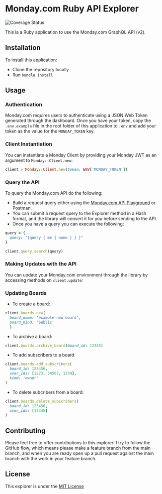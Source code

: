 # Monday.com Ruby API Explorer

![Coverage Status](https://github.com/bencgreenberg/monday_ruby_api_explorer/workflows/CI/badge.svg)

This ia a Ruby application to use the Monday.com GraphQL API (v2).

## Installation

To install this application:

* Clone the repository locally
* Run `bundle install`

## Usage

### Authentication

Monday.com requires users to authenticate using a JSON Web Token generated through the dashboard. Once you have your token, copy the `.env.example` file in the root folder of this application to `.env` and add your token as the value for the `MONDAY_TOKEN` key.

### Client Instantiation

You can instantiate a Monday Client by providing your Monday JWT as an argument to `Monday::Client.new`:

```ruby
client = Monday::Client.new(token: ENV['MONDAY_TOKEN'])
```

### Query the API

To query the Monday.com API do the following:

* Build a request query either using the [Monday.com API Playground](https://israelrb.monday.com/apps/playground) or Postman.
* You can submit a request query to the Explorer method in a Hash format, and the library will convert it for you before sending to the API.
* Once you have a query you can execute the following:

```ruby
query = {
  query: "{query { me { name } } }"
}

client.query.search(query)
```

### Making Updates with the API

You can update your Monday.com environment through the library by accessing methods on `client.update`:

### Updating Boards

* To create a board:

```ruby
client.boards.new(
  board_name: 'example new board',
  board_kind: 'public'
  )
```

* To archive a board:

```ruby
client.boards.archive_board(board_id: 12345)
```

* To add subscribers to a board:

```ruby
client.boards.add_subscribers(
  board_id: 123456,
  user_ids: [1223, 34567, 1234],
  kind: 'owner'
)
```

* To delete subcribers from a board:

```ruby
client.boards.delete_subscribers(
  board_id: 123456,
  user_ids: [12345]
)
```

## Contributing

Please feel free to offer contributions to this explorer! I try to follow the GitHub flow, which means please make a feature branch from the main branch, and when you are ready open up a pull request against the main branch with the work in your feature branch.

## License

This explorer is under the [MIT License](LICENSE.txt)
